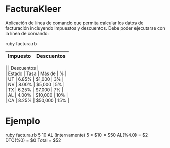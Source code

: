 # FacturaKleer

Aplicación de línea de comando que permita calcular los datos de facturación incluyendo impuestos y descuentos.
Debe poder ejecutarse con la línea de comando:

ruby factura.rb <cantidad> <precio unitario> <estado>

<table borde="1">
  <thead>
    <tr>
      <th cellspacing="2">Impuesto</th>
      <th cellspacing="2">Descuentos</th>
    </tr>
  </thead>
</table>
|        |   Descuentos  |<br>
| Estado | Tasa  | Más de  |  %  |<br>
|   UT   | 6.85% | $1,000  | 3%  |<br>
|   NV   | 8.00% | $5,000  | 5%  |<br>
|   TX   | 6.25% | $7,000  | 7%  |<br>
|   AL   | 4.00% | $10,000 | 10% |<br>
|   CA   | 8.25% | $50,000 | 15% |<br>


# Ejemplo
ruby factura.rb 5 10 AL
(internamente)
5 * $10 = $50
AL(%4.0) = $2
DTO(%0) = $0
Total = $52
